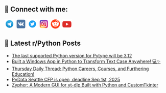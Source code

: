 ## 🔎 Connect with me:
[<img src="https://github.com/bullbesh/bullbesh/blob/main/images/Telegram.png" width="32" height="32" />](https://t.me/bullbesh)
[<img src="https://github.com/bullbesh/bullbesh/blob/main/images/VK.png" width="32" height="32" />](https://vk.com/bullbesh)
[<img src="https://github.com/bullbesh/bullbesh/blob/main/images/Twitter.png" width="32" height="32" />](https://twitter.com/bullbesh1)
[<img src="https://github.com/bullbesh/bullbesh/blob/main/images/Instagram.png" width="32" height="32" />](https://www.instagram.com/bullbesh)
[<img src="https://github.com/bullbesh/bullbesh/blob/main/images/Reddit.png" width="32" height="32" />](https://www.reddit.com/user/bullbesh)
[<img src="https://github.com/bullbesh/bullbesh/blob/main/images/YouTube.png" width="32" height="32" />](https://www.youtube.com/channel/UCtfjRs6uzgq5mfm8S06WTcg)

## 📕 Latest r/Python Posts
<!-- BLOG-POST-LIST:START -->
- [The last supported Python version for Pytype will be 3.12](https://www.reddit.com/r/Python/comments/1mvxmi5/the_last_supported_python_version_for_pytype_will/)
- [Built a Windows App in Python to Transform Text Case Anywhere! 💻✨](https://www.reddit.com/r/Python/comments/1mvwrh5/built_a_windows_app_in_python_to_transform_text/)
- [Thursday Daily Thread: Python Careers, Courses, and Furthering Education!](https://www.reddit.com/r/Python/comments/1mvvn3p/thursday_daily_thread_python_careers_courses_and/)
- [PyData Seattle CFP is open, deadline Sep 1st, 2025](https://www.reddit.com/r/Python/comments/1mvtl2c/pydata_seattle_cfp_is_open_deadline_sep_1st_2025/)
- [Zypher: A Modern GUI for yt-dlp Built with Python and CustomTkinter](https://www.reddit.com/r/Python/comments/1mvpqx0/zypher_a_modern_gui_for_ytdlp_built_with_python/)
<!-- BLOG-POST-LIST:END -->
